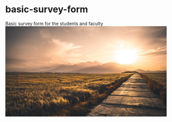 # basic-survey-form

Basic survey form for the students and faculty
![Picture of the example](https://github.com/bernales/form-html-example/blob/main/portfolio-image.png?raw=true)
